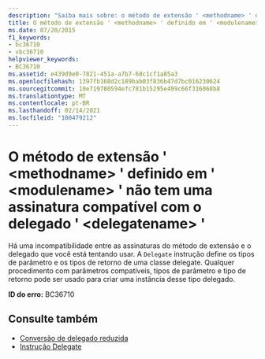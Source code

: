 ```yaml
---
description: "Saiba mais sobre: o método de extensão ' <methodname> ' definido em ' <modulename> ' não tem uma assinatura compatível com o delegado ' <delegatename> '"
title: O método de extensão ' <methodname> ' definido em ' <modulename> ' não tem uma assinatura compatível com o delegado ' <delegatename> '
ms.date: 07/20/2015
f1_keywords:
- bc36710
- vbc36710
helpviewer_keywords:
- BC36710
ms.assetid: e439d9e0-7821-451a-a7b7-68c1cf1a85a3
ms.openlocfilehash: 1397fb168d2c189bab03f836b47d7bc016230624
ms.sourcegitcommit: 10e719780594efc781b15295e499c66f316068b8
ms.translationtype: MT
ms.contentlocale: pt-BR
ms.lasthandoff: 02/14/2021
ms.locfileid: "100479212"
---
```

# <a name="extension-method-methodname-defined-in-modulename-does-not-have-a-signature-compatible-with-delegate-delegatename"></a>O método de extensão ' \<methodname> ' definido em ' \<modulename> ' não tem uma assinatura compatível com o delegado ' \<delegatename> '

Há uma incompatibilidade entre as assinaturas do método de extensão e o delegado que você está tentando usar. A `Delegate` instrução define os tipos de parâmetro e os tipos de retorno de uma classe delegate. Qualquer procedimento com parâmetros compatíveis, tipos de parâmetro e tipo de retorno pode ser usado para criar uma instância desse tipo delegado.  
  
 **ID do erro:** BC36710  
  
## <a name="see-also"></a>Consulte também

- [Conversão de delegado reduzida](../programming-guide/language-features/delegates/relaxed-delegate-conversion.md)
- [Instrução Delegate](../language-reference/statements/delegate-statement.md)
